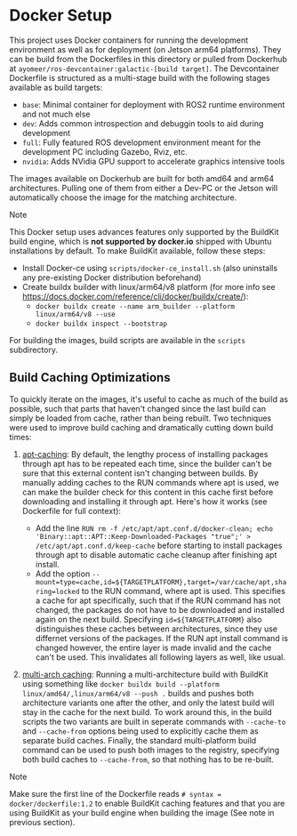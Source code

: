 # Docker Setup

This project uses Docker containers for running the development environment as well as for deployment (on Jetson arm64 platforms). They can be build from the Dockerfiles in this directory or pulled from Dockerhub at `ayomeer/ros-devcontainer:galactic-[build target]`. The Devcontainer Dockerfile is structured as a multi-stage build with the following stages available as build targets:

- `base`:    Minimal container for deployment with ROS2 runtime environment and not much else
- `dev`:     Adds common introspection and debuggin tools to aid during development
- `full`:    Fully featured ROS development environment meant for the development PC including Gazebo, Rviz, etc.
- `nvidia`:  Adds NVidia GPU support to accelerate graphics intensive tools

The images available on Dockerhub are built for both amd64 and arm64 architectures. Pulling one of them from either a Dev-PC or the Jetson will automatically choose the image for the matching architecture. 

> [!NOTE]
> This Docker setup uses advances features only supported by the BuildKit build engine, which is **not supported by docker.io** shipped with Ubuntu installations by default. To make BuildKit available, follow these steps:
> - Install Docker-ce using `scripts/docker-ce_install.sh` (also uninstalls any pre-existing Docker distribution beforehand)
> - Create buildx builder with linux/arm64/v8 platform (for more info see https://docs.docker.com/reference/cli/docker/buildx/create/):
>    - `docker buildx create --name arm_builder --platform linux/arm64/v8 --use`
>    - `docker buildx inspect --bootstrap`

 
For building the images, build scripts are available in the `scripts` subdirectory.
      
## Build Caching Optimizations
To quickly iterate on the images, it's useful to cache as much of the build as possible, such that parts that haven't changed since the last build can simply be loaded from cache, rather than being rebuilt. Two techniques were used to improve build caching and dramatically cutting down build times:

1) [apt-caching](https://github.com/moby/buildkit/blob/master/frontend/dockerfile/docs/reference.md#run---mounttypecache):
By default, the lengthy process of installing packages through apt has to be repeated each time, since the builder can't be sure that this external content isn't changing between builds. By manually adding caches to the RUN commands where apt is used, we can make the builder check for this content in this cache first before downloading and installing it through apt. Here's how it works (see Dockerfile for full context):
    - Add the line `RUN rm -f /etc/apt/apt.conf.d/docker-clean; echo 'Binary::apt::APT::Keep-Downloaded-Packages "true";' > /etc/apt/apt.conf.d/keep-cache` before starting to install packages through apt to disable automatic cache cleanup after finishing apt install.
    - Add the option `--mount=type=cache,id=${TARGETPLATFORM},target=/var/cache/apt,sharing=locked` to the RUN command, where apt is used. This specifies a cache for apt specifically, such that if the RUN command has not changed, the packages do not have to be downloaded and installed again on the next build. Specifying `id=${TARGETPLATFORM}` also distinguishes these caches between architectures, since they use differnet versions of the packages. If the RUN apt install command is changed however, the entire layer is made invalid and the cache can't be used. This invalidates all following layers as well, like usual.


2) [multi-arch caching](https://github.com/docker/buildx/discussions/1382): 
Running a multi-architecture build with BuildKit using something like `docker buildx build --platform linux/amd64/,linux/arm64/v8 --push .` builds and pushes both architecture variants one after the other, and only the latest build will stay in the cache for the next build. To work around this, in the build scripts the two variants are built in seperate commands with `--cache-to` and `--cache-from` options being used to explicitly cache them as separate build caches. Finally, the standard multi-platform build command can be used to push both images to the registry, specifying both build caches to `--cache-from`, so that nothing has to be re-built.

> [!NOTE]
> Make sure the first line of the Dockerfile reads `# syntax = docker/dockerfile:1.2` to enable BuildKit caching features and that you are using BuildKit as your build engine when building the image (See note in previous section).
